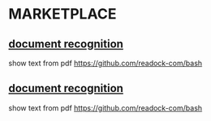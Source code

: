 # MARKETPLACE 
## [document recognition](https://bash.readock.com)
show text from pdf 
https://github.com/readock-com/bash 
 
## [document recognition](https://bash.readock.com)
show text from pdf 
https://github.com/readock-com/bash 
 
